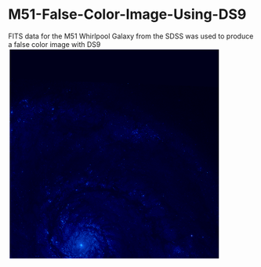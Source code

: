 # M51-False-Color-Image-Using-DS9
FITS data for the M51 Whirlpool Galaxy from the SDSS was used to produce a false color image with DS9
<br>
![M51](M51.PNG)
